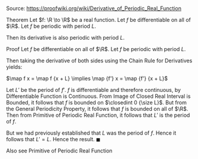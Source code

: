 # 

Source: https://proofwiki.org/wiki/Derivative_of_Periodic_Real_Function

Theorem
Let $f: \R \to \R$ be a real function.
Let $f$ be differentiable on all of $\R$.
Let $f$ be periodic with period $L$.

Then its derivative is also periodic with period $L$.


Proof
Let $f$ be differentiable on all of $\R$.
Let $f$ be periodic with period $L$.

Then taking the derivative of both sides using the Chain Rule for Derivatives yields:

$\map f x = \map f {x + L} \implies \map {f'} x = \map {f'} {x + L}$

Let $L'$ be the period of $f'$.
$f$ is differentiable and therefore continuous, by Differentiable Function is Continuous.
From Image of Closed Real Interval is Bounded, it follows that $f$ is bounded on $\closedint 0 {\size L}$.
But from the General Periodicity Property, it follows that $f$ is bounded on all of $\R$.
Then from Primitive of Periodic Real Function, it follows that $L'$ is the period of $f$.

But we had previously established that $L$ was the period of $f$.
Hence it follows that $L' = L$.
Hence the result.
$\blacksquare$


Also see
Primitive of Periodic Real Function




